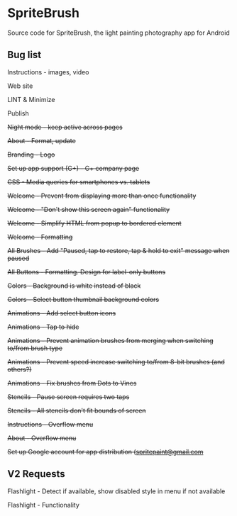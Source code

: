 # SpriteBrush
Source code for SpriteBrush, the light painting photography app for Android



## Bug list

Instructions - images, video

Web site

LINT & Minimize

Publish

~~Night mode - keep active across pages~~

~~About - Format, update~~

~~Branding - Logo~~

~~Set up app support (G+) - G+ company page~~

~~CSS - Media queries for smartphones vs. tablets~~

~~Welcome - Prevent from displaying more than once functionality~~

~~Welcome - "Don't show this screen again" functionality~~

~~Welcome - Simplify HTML from popup to bordered element~~

~~Welcome - Formatting~~

~~All Brushes - Add "Paused, tap to restore, tap & hold to exit" message when paused~~

~~All Buttons - Formatting. Design for label-only buttons~~

~~Colors - Background is white instead of black~~

~~Colors - Select button thumbnail background colors~~

~~Animations - Add select button icons~~
	
~~Animations - Tap to hide~~

~~Animations - Prevent animation brushes from merging when switching to/from brush type~~

~~Animations - Prevent speed increase switching to/from 8-bit brushes (and others?)~~

~~Animations - Fix brushes from Dots to Vines~~

~~Stencils - Pause screen requires two taps~~

~~Stencils - All stencils don't fit bounds of screen~~

~~Instructions - Overflow menu~~

~~About - Overflow menu~~

~~Set up Google account for app distribution (spritepaint@gmail.com~~


## V2 Requests

Flashlight - Detect if available, show disabled style in menu if not available

Flashlight - Functionality